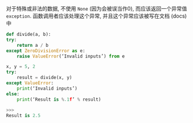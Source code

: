 对于特殊或非法的数据, 不使用 `None` (因为会被误当作0), 而应该返回一个异常值 `exception`. 函数调用者应该处理这个异常, 并且这个异常应该被写在文档 (docs) 中

```python
def divide(a, b):
try:
	return a / b
except ZeroDivisionError as e:
	raise ValueError(‘Invalid inputs’) from e

x, y = 5, 2
try:
	result = divide(x, y)
except ValueError:
	print(‘Invalid inputs’)
else:
	print(‘Result is %.1f’ % result)
	
>>>
Result is 2.5
```
